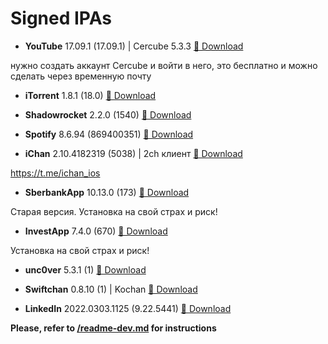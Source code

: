# Signed IPAs

- **YouTube** 17.09.1 (17.09.1) | Cercube 5.3.3 <a href="itms-services://?action=download-manifest&amp;url=https://raw.githubusercontent.com/Kylmakalle/ipa/master/apps/cercube/Info.plist">📲 Download</a>

нужно создать аккаунт Cercube и войти в него, это бесплатно и можно сделать через временную почту

- **iTorrent** 1.8.1 (18.0) <a href="itms-services://?action=download-manifest&amp;url=https://raw.githubusercontent.com/Kylmakalle/ipa/master/apps/itorrent/Info.plist">📲 Download</a>

- **Shadowrocket** 2.2.0 (1540) <a href="itms-services://?action=download-manifest&amp;url=https://raw.githubusercontent.com/Kylmakalle/ipa/master/apps/shadowrocket/Info.plist">📲 Download</a>

- **Spotify** 8.6.94 (869400351) <a href="itms-services://?action=download-manifest&amp;url=https://raw.githubusercontent.com/Kylmakalle/ipa/master/apps/spotify/Info.plist">📲 Download</a>

- **iChan** 2.10.4182319 (5038) | 2ch клиент <a href="itms-services://?action=download-manifest&amp;url=https://raw.githubusercontent.com/Kylmakalle/ipa/master/apps/ichan/Info.plist">📲 Download</a>

https://t.me/ichan_ios

- **SberbankApp** 10.13.0 (173) <a href="itms-services://?action=download-manifest&amp;url=https://raw.githubusercontent.com/Kylmakalle/ipa/master/apps/sberbank-old/Info.plist">📲 Download</a>

Старая версия. Установка на свой страх и риск!

- **InvestApp** 7.4.0 (670) <a href="itms-services://?action=download-manifest&amp;url=https://raw.githubusercontent.com/Kylmakalle/ipa/master/apps/sber-investor/Info.plist">📲 Download</a>

Установка на свой страх и риск!

- **unc0ver** 5.3.1 (1) <a href="itms-services://?action=download-manifest&amp;url=https://raw.githubusercontent.com/Kylmakalle/ipa/master/apps/uncover/Info.plist">📲 Download</a>

- **Swiftchan** 0.8.10 (1) | Kochan <a href="itms-services://?action=download-manifest&amp;url=https://raw.githubusercontent.com/Kylmakalle/ipa/master/apps/kochan/Info.plist">📲 Download</a>

- **LinkedIn** 2022.0303.1125 (9.22.5441) <a href="itms-services://?action=download-manifest&amp;url=https://raw.githubusercontent.com/Kylmakalle/ipa/master/apps/linkedin/Info.plist">📲 Download</a>

__Please, refer to [/readme-dev.md](/readme-dev.md) for instructions__